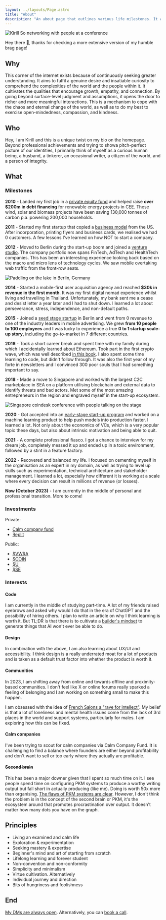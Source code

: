 ```yaml
---
layout: ../layouts/Page.astro
title: "About"
description: "An about page that outlines various life milestones. It also delves into my principles, hobbies, what I am doing now and overall philosophy of life."
---
```


![Kirill So networking with people at a conference](../assets/img/about/kirill-profile-picture.jpg)

Hey there 👋, thanks for checking a more extensive version of my humble brag page!

## Why

This corner of the internet exists because of continuously seeking greater understanding. It aims to fulfil a genuine desire and insatiable curiosity to comprehend the complexities of the world and the people within it. It cultivates the qualities that encourage growth, empathy, and connection. By going beyond surface-level judgment and assumptions, it opens the door to richer and more meaningful interactions. This is a mechanism to cope with the chaos and eternal change of the world, as well as to do my best to exercise open-mindedness, compassion, and kindness.

## Who

Hey, I am Kirill and this is a unique twist on my bio on the homepage. Beyond professional achievements and trying to showa pitch-perfect picture of our identities, I primarily think of myself as a curious human being, a husband, a tinkerer, an occasional writer, a citizen of the world, and a person of integrity.

## What

### Milestones

**2010** - Landed my first job in a [private equity fund](https://www.enercap.com/) and helped raise **over $200m in debt financing** for renewable energy projects in CEE. These wind, solar and biomass projects have been saving 130,000 tonnes of carbon p.a. powering 200,000 households.

**2011** - Started my first startup that copied a [business model](https://venturebeat.com/business/a-brief-history-of-fab-from-mega-hype-to-crash-and-burn/) from the US. After incorporation, printing flyers and business cards, we realised we had 0 customers. A few lessons I’ve learned on how NOT to start a company.

**2012** - Moved to Berlin during the start-up boom and joined a [venture studio](https://ioniq.com/portfolio/). The company portfolio now spans FinTech, AdTech and HealthTech companies. This has been an interesting experience looking back based on the macro and micro lens of technology cycles. We saw mobile overtaking web traffic from the front-row seats.

![Paddling on the lake in Berlin, Germany](../assets/img/about/berlin.jpeg)

**2014** - Started a mobile-first user acquisition agency and reached **$30k in revenue in the first month**. It was my first digital nomad experience whilst living and travelling in Thailand. Unfortunately, my bank sent me a cease and desist letter a year later and I had to shut down. I learned a lot about perseverance, stress, independence, and non-default paths.

**2015** - Joined a [seed stage startup](https://venturebeat.com/2014/10/03/1-million-seed-funding-led-by-point-nine-capital-investing-in-remerge-was-a-no-brainer-for-us/) in Berlin and went from 0 revenue to one of the industry leaders in mobile advertising. We grew **from 10 people to 100 employees** and I was lucky to experience a true **0 to 1 startup scale-up story**, including the go-to-market in 7 different countries.

**2016** - Took a short career break and spent time with my family during which I accidentally learned about Ethereum. Took part in the first crypto wave, which was well described [in this book](https://amzn.to/3FiMnpD). I also spent some time learning to code, but didn't follow through. It was also the first year of my forte in newsletters and I convinced 300 poor souls that I had something important to say.

**2018** - Made a move to Singapore and worked with the largest C2C marketplace in SEA on a platform utilising blockchain and external data to identify threats and bad actors. Met some of the most amazing entrepreneurs in the region and engraved myself in the start-up ecosystem.

![Singapore coindesk conference with people talking on the stage](../assets/img/about/singapore-coindesk.jpeg)

**2020** - Got accepted into an [early-stage start-up program](https://www.antler.co/) and worked on a machine learning product to help push models into production faster. I learned a lot. Not only about the economics of VCs, which is a very popular topic these days, but also about intrinsic motivation and being able to quit.

**2021** - A complete professional fiasco. I got a chance to interview for my dream job, completely messed it up and ended up in a toxic environment, followed by a stint in a feature factory.

**2022** - Recovered and balanced my life. I focused on cementing myself in the organisation as an expert in my domain, as well as trying to level up skills such as experimentation, technical architecture and stakeholder management. I learned a lot, especially how different it is working at a scale where every decision can result in millions of revenue (or losses).

**Now (October 2023)** - I am currently in the middle of personal and professional transition. More to come!

### Investments

Private:

- [Calm company fund](https://calmfund.com/)
- [Replit](https://replit.com/)

Public:

- [$VWRA](https://www.vanguardmexico.com/en/products/financial-products/equity-etf/VWRA)
- [$COIN](https://www.google.com/finance/quote/COIN:NASDAQ?sa=X&ved=2ahUKEwjTjYvU4K6EAxWjcGwGHf3RD68Q3ecFegQIRxAf&window=MAX)
- [$U](https://www.google.com/finance/quote/U:NYSE?window=MAX)
- [$SE](https://www.google.com/finance/quote/SE:NYSE?window=MAX)

### Interests

#### Code

I am currently in the middle of studying part-time. A lot of my friends raised eyebrows and asked why would I do that in the era of ChatGPT and the possibility of hiring others. I plan to write an article on why I think learning is worth it. But TL;DR is that there is to cultivate a [builder's mindset](https://builders.genagorlin.com/p/the-builders-mindset-a-way-out-of) to generate things that AI won't ever be able to do.

#### Design

In combination with the above, I am also learning about UX/UI and accessibility. I think design is a really underrated moat for a lot of products and is taken as a default trust factor into whether the product is worth it.

#### Communities

In 2023, I am shifting away from online and towards offline and proximity-based communities. I don't feel like X or online forums really sparked a feeling of belonging and I am working on something small to make this happen.

I am obsessed with the idea of [French Salons a "rave for intellect"](https://thesalonhost.com/what-is-a-salon/). My belief is that a lot of loneliness and mental health issues come from the lack of 3rd places in the world and support systems, particularly for males. I am exploring how this can be fixed.

#### Calm companies

I've been trying to scout for calm companies via Calm Company Fund. It is challenging to find a balance where founders are either beyond profitability and don't want to sell or too early where they actually are profitable.

#### ~~Second brain~~

This has been a major downer given that I spent so much time on it. I see people spend time on configuring PKM systems to produce a worthy writing output but fall short in actually producing (like me). Doing is worth 50x more than organising. [The flaws of PKM systems are clear](https://sashachapin.substack.com/p/notes-against-note-taking-systems). However, I don't think the problem is in the concept of the second brain or PKM, it's the ecosystem around that promotes procrastination over output. It doesn't matter how many dots you have on the graph.

## Principles

- Living an examined and calm life
- Exploration & experimentation
- Seeking mastery & expertise
- Beginner's mind and art of starting from scratch
- Lifelong learning and forever student
- Non-convention and non-conformity
- Simplicity and minimalism
- Virtue cultivation. Alternatively
- Individual journey and direction
- Bits of hungriness and foolishness

## End

[My DMs are always open](https://www.twitter.com/kirso_). Alternatively, you can [book a call](https://cal.com/kirso).
